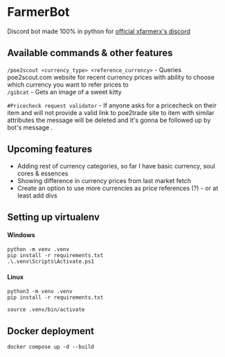 # FarmerBot
Discord bot made 100% in python for [official xfarmerx's discord](https://discord.com/invite/bsjQV4tFMf)

## Available commands & other features
```/poe2scout <currency_type> <reference_currency>``` - Queries poe2scout.com website for recent currency prices with ability to choose which currency you want to refer prices to<br>
```/gibcat``` - Gets an image of a sweet kitty <br>

```#Pricecheck request validator``` - If anyone asks for a pricecheck on their item and will not provide a valid link to poe2trade site to item with similar attributes the message will be deleted and it's gonna be followed up by bot's message .

## Upcoming features
- Adding rest of currency categories, so far I have basic currency, soul cores & essences
- Showing difference in currency prices from last market fetch
- Create an option to use more currencies as price references (?) - or at least add divs

## Setting up virtualenv
#### Windows
```python -m venv .venv```<br>
```pip install -r requirements.txt```<br>
```.\.venv\Scripts\Activate.ps1```

#### Linux
```python3 -m venv .venv```<br>
```pip install -r requirements.txt```<br>

```source .venv/bin/activate```

## Docker deployment
```docker compose up -d --build```